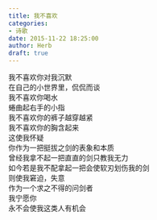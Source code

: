 ```yaml
---  
title: 我不喜欢  
categories:  
- 诗歌  
date: 2015-11-22 18:25:00  
author: Herb  
draft: true
---  
```

我不喜欢你对我沉默  
在自己的小世界里，侃侃而谈  
我不喜欢你喝水  
蜷曲起右手的小指  
我不喜欢你的裤子越穿越紧  
我不喜欢你的胸含起来    
这使我怀疑  
你作为一把挺拔之剑的表象和本质  
曾经我拿不起一把直直的剑只教我无力  
如今若是我不配拿起一把会使软刃划伤我的剑  
则使我窘迫，失意    
作为一个求之不得的问剑者  
我宁愿你  
永不会使我这类人有机会
